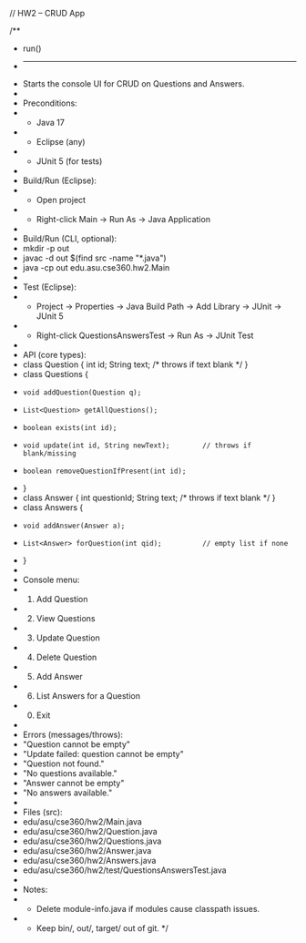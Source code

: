 // HW2 – CRUD App

/**
 * run()
 * -----
 * Starts the console UI for CRUD on Questions and Answers.
 *
 * Preconditions:
 *   - Java 17
 *   - Eclipse (any) 
 *   - JUnit 5 (for tests)
 *
 * Build/Run (Eclipse):
 *   - Open project
 *   - Right-click Main → Run As → Java Application
 *
 * Build/Run (CLI, optional):
 *   mkdir -p out
 *   javac -d out $(find src -name "*.java")
 *   java -cp out edu.asu.cse360.hw2.Main
 *
 * Test (Eclipse):
 *   - Project → Properties → Java Build Path → Add Library → JUnit → JUnit 5
 *   - Right-click QuestionsAnswersTest → Run As → JUnit Test
 *
 * API (core types):
 *   class Question { int id; String text; /* throws if text blank */ }
 *   class Questions {
 *     void addQuestion(Question q);
 *     List<Question> getAllQuestions();
 *     boolean exists(int id);
 *     void update(int id, String newText);        // throws if blank/missing
 *     boolean removeQuestionIfPresent(int id);
 *   }
 *   class Answer { int questionId; String text; /* throws if text blank */ }
 *   class Answers {
 *     void addAnswer(Answer a);
 *     List<Answer> forQuestion(int qid);          // empty list if none
 *   }
 *
 * Console menu:
 *   1) Add Question
 *   2) View Questions
 *   3) Update Question
 *   4) Delete Question
 *   5) Add Answer
 *   6) List Answers for a Question
 *   0) Exit
 *
 * Errors (messages/throws):
 *   "Question cannot be empty"
 *   "Update failed: question cannot be empty"
 *   "Question not found."
 *   "No questions available."
 *   "Answer cannot be empty"
 *   "No answers available."
 *
 * Files (src):
 *   edu/asu/cse360/hw2/Main.java
 *   edu/asu/cse360/hw2/Question.java
 *   edu/asu/cse360/hw2/Questions.java
 *   edu/asu/cse360/hw2/Answer.java
 *   edu/asu/cse360/hw2/Answers.java
 *   edu/asu/cse360/hw2/test/QuestionsAnswersTest.java
 *
 * Notes:
 *   - Delete module-info.java if modules cause classpath issues.
 *   - Keep bin/, out/, target/ out of git.
 */
